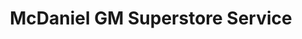 ---
title: "McDaniel GM Superstore Service"
url: /marion/mcdaniel-gm-superstore-service/
shop: Autowerkstatt
---